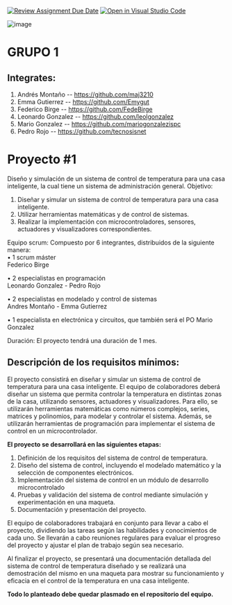 [![Review Assignment Due Date](https://classroom.github.com/assets/deadline-readme-button-8d59dc4de5201274e310e4c54b9627a8934c3b88527886e3b421487c677d23eb.svg)](https://classroom.github.com/a/pVmkMH6A)
[![Open in Visual Studio Code](https://classroom.github.com/assets/open-in-vscode-c66648af7eb3fe8bc4f294546bfd86ef473780cde1dea487d3c4ff354943c9ae.svg)](https://classroom.github.com/online_ide?assignment_repo_id=10761357&assignment_repo_type=AssignmentRepo)

![image](https://user-images.githubusercontent.com/109010330/230780751-5b5fda13-12bd-4ac0-8d48-d371d9e005f0.png)


# GRUPO 1

## Integrates:  
1. Andrés Montaño -- https://github.com/maj3210
2. Emma Gutierrez -- https://github.com/Emygut
3. Federico Birge -- https://github.com/FedeBirge
4. Leonardo Gonzalez -- https://github.com/leolgonzalez
5. Mario Gonzalez -- https://github.com/mariogonzalezispc
6. Pedro Rojo -- https://github.com/tecnosisnet

# Proyecto #1 

Diseño y simulación de un sistema de control de temperatura para una casa inteligente, la cual tiene un sistema de administración general. 
Objetivo: 
1.	Diseñar y simular un sistema de control de temperatura para una casa inteligente.
2.	Utilizar herramientas matemáticas y de control de sistemas.
3.	Realizar la implementación con microcontroladores, sensores, actuadores y visualizadores correspondientes. 

Equipo scrum: Compuesto por 6 integrantes, distribuidos de la siguiente manera:  
•	1 scrum máster  
    Federico Birge
    
•	2 especialistas en programación  
    Leonardo Gonzalez - Pedro Rojo
    
•	2 especialistas en modelado y control de sistemas  
    Andres Montaño - Emma Gutierrez
    
•	1 especialista en electrónica y circuitos, que también será el PO
    Mario Gonzalez

Duración: El proyecto tendrá una duración de 1 mes.  

## Descripción de los requisitos mínimos:  

El proyecto consistirá en diseñar y simular un sistema de control de temperatura para una casa inteligente. El equipo de colaboradores deberá diseñar un sistema que permita controlar la temperatura en distintas zonas de la casa, utilizando sensores, actuadores y visualizadores.
Para ello, se utilizarán herramientas matemáticas como números complejos, series, matrices y polinomios, para modelar y controlar el sistema. Además, se utilizarán herramientas de programación para implementar el sistema de control en un microcontrolador.  

**El proyecto se desarrollará en las siguientes etapas:**  

1.	Definición de los requisitos del sistema de control de temperatura.
2.	Diseño del sistema de control, incluyendo el modelado matemático y la selección de componentes electrónicos.
3.	Implementación del sistema de control en un módulo de desarrollo microcontrolado
4.	Pruebas y validación del sistema de control mediante simulación y experimentación en una maqueta.
5.	Documentación y presentación del proyecto.  

El equipo de colaboradores trabajará en conjunto para llevar a cabo el proyecto, dividiendo las tareas según las habilidades y conocimientos de cada uno. Se llevarán a cabo reuniones regulares para evaluar el progreso del proyecto y ajustar el plan de trabajo según sea necesario.  

Al finalizar el proyecto, se presentará una documentación detallada del sistema de control de temperatura diseñado y se realizará una demostración del mismo en una maqueta para mostrar su funcionamiento y eficacia en el control de la temperatura en una casa inteligente.  

**Todo lo planteado debe quedar plasmado en el repositorio del equipo.** 

